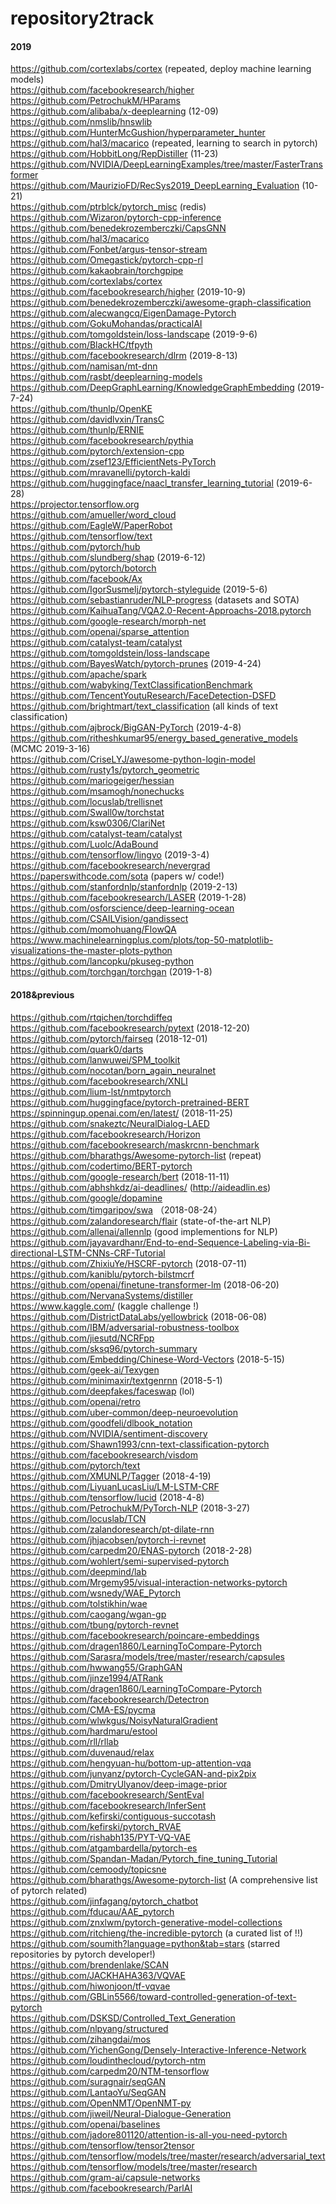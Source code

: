 # repository2track
#### 2019

https://github.com/cortexlabs/cortex  (repeated, deploy machine learning models)  
https://github.com/facebookresearch/higher  
https://github.com/PetrochukM/HParams  
https://github.com/alibaba/x-deeplearning (12-09)   
https://github.com/nmslib/hnswlib  
https://github.com/HunterMcGushion/hyperparameter_hunter  
https://github.com/hal3/macarico  (repeated, learning to search in pytorch)  
https://github.com/HobbitLong/RepDistiller  (11-23)  
https://github.com/NVIDIA/DeepLearningExamples/tree/master/FasterTransformer  
https://github.com/MaurizioFD/RecSys2019_DeepLearning_Evaluation  (10-21)  
https://github.com/ptrblck/pytorch_misc  (redis)  
https://github.com/Wizaron/pytorch-cpp-inference  
https://github.com/benedekrozemberczki/CapsGNN  
https://github.com/hal3/macarico  
https://github.com/Fonbet/argus-tensor-stream  
https://github.com/Omegastick/pytorch-cpp-rl  
https://github.com/kakaobrain/torchgpipe  
https://github.com/cortexlabs/cortex  
https://github.com/facebookresearch/higher  (2019-10-9)  
https://github.com/benedekrozemberczki/awesome-graph-classification  
https://github.com/alecwangcq/EigenDamage-Pytorch  
https://github.com/GokuMohandas/practicalAI  
https://github.com/tomgoldstein/loss-landscape  (2019-9-6)  
https://github.com/BlackHC/tfpyth  
https://github.com/facebookresearch/dlrm  (2019-8-13)  
https://github.com/namisan/mt-dnn  
https://github.com/rasbt/deeplearning-models  
https://github.com/DeepGraphLearning/KnowledgeGraphEmbedding  (2019-7-24)  
https://github.com/thunlp/OpenKE  
https://github.com/davidlvxin/TransC  
https://github.com/thunlp/ERNIE  
https://github.com/facebookresearch/pythia  
https://github.com/pytorch/extension-cpp  
https://github.com/zsef123/EfficientNets-PyTorch  
https://github.com/mravanelli/pytorch-kaldi  
https://github.com/huggingface/naacl_transfer_learning_tutorial  (2019-6-28)  
https://projector.tensorflow.org  
https://github.com/amueller/word_cloud  
https://github.com/EagleW/PaperRobot  
https://github.com/tensorflow/text  
https://github.com/pytorch/hub  
https://github.com/slundberg/shap  (2019-6-12)  
https://github.com/pytorch/botorch  
https://github.com/facebook/Ax  
https://github.com/IgorSusmelj/pytorch-styleguide  (2019-5-6)  
https://github.com/sebastianruder/NLP-progress  (datasets and SOTA)  
https://github.com/KaihuaTang/VQA2.0-Recent-Approachs-2018.pytorch  
https://github.com/google-research/morph-net  
https://github.com/openai/sparse_attention  
https://github.com/catalyst-team/catalyst  
https://github.com/tomgoldstein/loss-landscape  
https://github.com/BayesWatch/pytorch-prunes  (2019-4-24)  
https://github.com/apache/spark  
https://github.com/wabyking/TextClassificationBenchmark  
https://github.com/TencentYoutuResearch/FaceDetection-DSFD  
https://github.com/brightmart/text_classification  (all kinds of text classification)  
https://github.com/ajbrock/BigGAN-PyTorch  (2019-4-8)  
https://github.com/ritheshkumar95/energy_based_generative_models  (MCMC  2019-3-16)  
https://github.com/CriseLYJ/awesome-python-login-model  
https://github.com/rusty1s/pytorch_geometric  
https://github.com/mariogeiger/hessian  
https://github.com/msamogh/nonechucks  
https://github.com/locuslab/trellisnet  
https://github.com/Swall0w/torchstat  
https://github.com/ksw0306/ClariNet  
https://github.com/catalyst-team/catalyst  
https://github.com/Luolc/AdaBound  
https://github.com/tensorflow/lingvo  (2019-3-4)  
https://github.com/facebookresearch/nevergrad  
https://paperswithcode.com/sota  (papers w/ code!)  
https://github.com/stanfordnlp/stanfordnlp  (2019-2-13)  
https://github.com/facebookresearch/LASER  (2019-1-28)  
https://github.com/osforscience/deep-learning-ocean  
https://github.com/CSAILVision/gandissect  
https://github.com/momohuang/FlowQA  
https://www.machinelearningplus.com/plots/top-50-matplotlib-visualizations-the-master-plots-python  
https://github.com/lancopku/pkuseg-python  
https://github.com/torchgan/torchgan  (2019-1-8)  

#### 2018&previous

https://github.com/rtqichen/torchdiffeq  
https://github.com/facebookresearch/pytext  (2018-12-20)  
https://github.com/pytorch/fairseq  (2018-12-01)  
https://github.com/quark0/darts  
https://github.com/lanwuwei/SPM_toolkit  
https://github.com/nocotan/born_again_neuralnet  
https://github.com/facebookresearch/XNLI  
https://github.com/lium-lst/nmtpytorch  
https://github.com/huggingface/pytorch-pretrained-BERT  
https://spinningup.openai.com/en/latest/  (2018-11-25)  
https://github.com/snakeztc/NeuralDialog-LAED  
https://github.com/facebookresearch/Horizon  
https://github.com/facebookresearch/maskrcnn-benchmark  
https://github.com/bharathgs/Awesome-pytorch-list  (repeat)  
https://github.com/codertimo/BERT-pytorch  
https://github.com/google-research/bert  (2018-11-11)  
https://github.com/abhshkdz/ai-deadlines/  (http://aideadlin.es)  
https://github.com/google/dopamine  
https://github.com/timgaripov/swa  （2018-08-24）  
https://github.com/zalandoresearch/flair  (state-of-the-art NLP)  
https://github.com/allenai/allennlp (good implementions for NLP)  
https://github.com/jayavardhanr/End-to-end-Sequence-Labeling-via-Bi-directional-LSTM-CNNs-CRF-Tutorial  
https://github.com/ZhixiuYe/HSCRF-pytorch  (2018-07-11)  
https://github.com/kaniblu/pytorch-bilstmcrf  
https://github.com/openai/finetune-transformer-lm  (2018-06-20)  
https://github.com/NervanaSystems/distiller  
https://www.kaggle.com/  (kaggle challenge !)  
https://github.com/DistrictDataLabs/yellowbrick  (2018-06-08)  
https://github.com/IBM/adversarial-robustness-toolbox  
https://github.com/jiesutd/NCRFpp  
https://github.com/sksq96/pytorch-summary  
https://github.com/Embedding/Chinese-Word-Vectors  (2018-5-15)  
https://github.com/geek-ai/Texygen  
https://github.com/minimaxir/textgenrnn  (2018-5-1)  
https://github.com/deepfakes/faceswap  (lol)  
https://github.com/openai/retro  
https://github.com/uber-common/deep-neuroevolution  
https://github.com/goodfeli/dlbook_notation  
https://github.com/NVIDIA/sentiment-discovery  
https://github.com/Shawn1993/cnn-text-classification-pytorch  
https://github.com/facebookresearch/visdom  
https://github.com/pytorch/text  
https://github.com/XMUNLP/Tagger  (2018-4-19)  
https://github.com/LiyuanLucasLiu/LM-LSTM-CRF  
https://github.com/tensorflow/lucid  (2018-4-8)  
https://github.com/PetrochukM/PyTorch-NLP  (2018-3-27)  
https://github.com/locuslab/TCN  
https://github.com/zalandoresearch/pt-dilate-rnn  
https://github.com/jhjacobsen/pytorch-i-revnet  
https://github.com/carpedm20/ENAS-pytorch    (2018-2-28)  
https://github.com/wohlert/semi-supervised-pytorch  
https://github.com/deepmind/lab  
https://github.com/Mrgemy95/visual-interaction-networks-pytorch  
https://github.com/wsnedy/WAE_Pytorch  
https://github.com/tolstikhin/wae  
https://github.com/caogang/wgan-gp  
https://github.com/tbung/pytorch-revnet  
https://github.com/facebookresearch/poincare-embeddings  
https://github.com/dragen1860/LearningToCompare-Pytorch  
https://github.com/Sarasra/models/tree/master/research/capsules  
https://github.com/hwwang55/GraphGAN  
https://github.com/jinze1994/ATRank  
https://github.com/dragen1860/LearningToCompare-Pytorch  
https://github.com/facebookresearch/Detectron  
https://github.com/CMA-ES/pycma  
https://github.com/wlwkgus/NoisyNaturalGradient  
https://github.com/hardmaru/estool  
https://github.com/rll/rllab  
https://github.com/duvenaud/relax  
https://github.com/hengyuan-hu/bottom-up-attention-vqa  
https://github.com/junyanz/pytorch-CycleGAN-and-pix2pix  
https://github.com/DmitryUlyanov/deep-image-prior  
https://github.com/facebookresearch/SentEval  
https://github.com/facebookresearch/InferSent  
https://github.com/kefirski/contiguous-succotash  
https://github.com/kefirski/pytorch_RVAE  
https://github.com/rishabh135/PYT-VQ-VAE  
https://github.com/atgambardella/pytorch-es  
https://github.com/Spandan-Madan/Pytorch_fine_tuning_Tutorial  
https://github.com/cemoody/topicsne  
https://github.com/bharathgs/Awesome-pytorch-list (A comprehensive list of pytorch related)  
https://github.com/jinfagang/pytorch_chatbot  
https://github.com/fducau/AAE_pytorch  
https://github.com/znxlwm/pytorch-generative-model-collections  
https://github.com/ritchieng/the-incredible-pytorch (a curated list of !!)  
https://github.com/soumith?language=python&tab=stars (starred repositories by pytorch developer!)  
https://github.com/brendenlake/SCAN  
https://github.com/JACKHAHA363/VQVAE  
https://github.com/hiwonjoon/tf-vqvae  
https://github.com/GBLin5566/toward-controlled-generation-of-text-pytorch  
https://github.com/DSKSD/Controlled_Text_Generation  
https://github.com/nlpyang/structured  
https://github.com/zihangdai/mos  
https://github.com/YichenGong/Densely-Interactive-Inference-Network  
https://github.com/loudinthecloud/pytorch-ntm  
https://github.com/carpedm20/NTM-tensorflow  
https://github.com/suragnair/seqGAN   
https://github.com/LantaoYu/SeqGAN  
https://github.com/OpenNMT/OpenNMT-py  
https://github.com/jiweil/Neural-Dialogue-Generation  
https://github.com/openai/baselines  
https://github.com/jadore801120/attention-is-all-you-need-pytorch  
https://github.com/tensorflow/tensor2tensor  
https://github.com/tensorflow/models/tree/master/research/adversarial_text  
https://github.com/tensorflow/models/tree/master/research  
https://github.com/gram-ai/capsule-networks  
https://github.com/facebookresearch/ParlAI 
